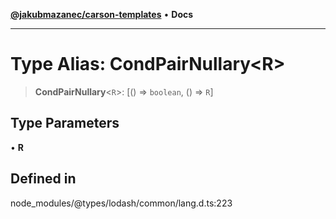 [**@jakubmazanec/carson-templates**](../../../README.md) • **Docs**

---

# Type Alias: CondPairNullary\<R\>

> **CondPairNullary**\<`R`\>: [() => `boolean`, () => `R`]

## Type Parameters

• **R**

## Defined in

node_modules/@types/lodash/common/lang.d.ts:223
